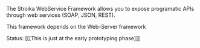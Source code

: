 The Stroika WebService Framework allows you to expose programatic APIs through web services (SOAP, JSON, REST).

This framework depends on the Web-Server framework

Status:
	[[[This is just at the early prototyping phase]]]
